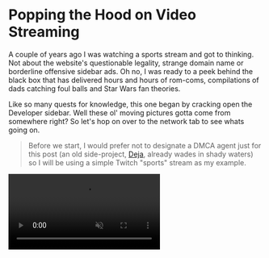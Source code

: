 # Popping the Hood on Video Streaming

A couple of years ago I was watching a sports stream and got to thinking. Not about the website's questionable legality, strange domain name or borderline offensive sidebar ads. Oh no, I was ready to a peek behind the black box that has delivered hours and hours of rom-coms, compilations of dads catching foul balls and Star Wars fan theories.

Like so many quests for knowledge, this one began by cracking open the Developer sidebar. Well these ol' moving pictures gotta come from somewhere right? So let's hop on over to the network tab to see whats going on.

> Before we start, I would prefer not to designate a DMCA agent just for this post (an old side-project, [Deja](/projects#deja), already wades in shady waters) so I will be using a simple Twitch "sports" stream as my example.

<video src='https://www.jdhayford.io/videos/blogs/video-1.mp4' alt='Demo of Network Requests in Developer Sidebar' autoPlay loop muted>

Well that certainly looks active. We can see new requests being made every second but what we notices is that there are GET requests to some files either ending in `.ts` or `.m3u8`. Let's take a look at a request for a `.ts` file: 

`GET https://video-edge-8c7268.mia02.abs.hls.ttvnw.net/v1/segment/CooFP2R-...etc...brAeZag.ts`

<img class='small' src='https://jdhayford.io/images/request-body.png' alt='request body, it is binary encoded into UTF-8, and its not pretty'>

So actually if you look closely you'll notice `G@` which is commonly used with - just messing around, this is clearly a binary file in mortal tongue (the `Content-Type` header from the response is `application/octet-stream`). Let's see what our file system thinks of it.

<img  src='https://jdhayford.io/images/file-row.png' alt='.ts file in the file browser, showing its suggested file type'>

Now we notice that the file system recognizes this `.ts` file extension as a "MPEG-2 Transport Stream". Now if you aren't familiar with MPEG, it stands for Moving Pictures Experts Group which is the working group that brought us neat things like the MP3 and MP4 (you can learn more about the group, the invention of MP3 and all of the drama involved in [How Music Got Free](https://www.amazon.com/How-Music-Got-Free-Obsession/dp/0143109340)).

A quick wikipedia sesh of "MPEG-2" reveals to us that it is the generic coding of ~~moving pictures and associated audio information~~ video.  Our second trip to wiki tells us that "Transport Stream" is just a fancy digital container for transmission of different audio and video codecs over unreliable means. Also the starting sync byte is 0xff000000 ... remember that `G` from before?

When we open the file our default video player takes over and gives us this:

<video src='https://www.jdhayford.io/videos/blogs/segment-example.mp4' alt='Demo of MPEG-2 transport stream' autoPlay loop muted>

2 seconds of glorious video! So the player is requesting a whole bunch of these tiny videos and stitching them together to make our stream. But this is no time to celebrate, we're not done here. We still have 2 big questions:

- a) Why are the video segments so short?
- b) How does the video player find all of these segments and put them together?

Some of you smarty pants might already have a guess or two for a) but we're going to save that for dessert, leaving us with b). So how does the player know what to do?

This brings us back to those `.m3u8` requests. A quick wikipedia gets us something called "M3U" which is described as such:

> (MP3 URL or Moving Picture Experts Group Audio Layer 3 Uniform Resource Locator in full) is a computer file format for a multimedia playlist.

Well that sounds promising, let's take a peek at one:

`GET https://video-weaver.mia02.hls.ttvnw.net/v1/playlist/CooFC7G6yWcazgZqDN...etc...tg_EN-uv938sqw.m3u8`

<img src='https://jdhayford.io/images/raw-playlist.png' alt='request body including the content of an m3u8 file'>

Hey would you look at that, its just a plain text file. This is actually really reasonable. We can see some cool metadata all prefixed with `EXT-X-`. Fun fact, the well known American rapper and songwriter DMX claims these files motivated his hit single "EXT gon' give it to you"  (sorry).

The most interesting part of this file is the latter half where we see a list of a bunch of links. Actually if you look close, those links look a whole lot like the one we tracked to get that video segment earlier. And the number in `#EXTINF:2.000,live` matches here roughly to the duration of that segment. Neato! 

Now we know that these files definitely act as playlists for the stream. The problem here is that we only see a handful of 2 second segments here, and its not like our stream is just ending. So where are the next segments? Time to check out that network activity again.

<img src='https://jdhayford.io/images/m3u-repeats.png' alt='network history filtering for m3u, showing repeated requests to the same url'>

The same URL huh? Lets take a look at some of the responses.

<img src='https://jdhayford.io/images/playlist-timeline.png' alt='3 consecutive results of requests for the playlist file, showing the changes between them as the video segments slide up several places each time'>

So that's the trick. The playlist is constantly updated and essentially serves as a "sliding window" of the most recent part of the stream. The `EXT-X-MEDIA-SEQUENCE` tag now makes quite a bit of sense as it give us an explicit way of determining how to order the playlists/manifests. All a player needs to do is poll this url on some interval to find if there are any new segments that it should fetch and queue up.

Now we know that the player runs off of a manifest file that is constantly updated, but how did we get this manifest url in the first place? In fact, how does a video player do things like allow us to change the quality/resolution of our stream?

Let's take a look at where it all began, the very first `.m3u8` request.

`GET https://usher.ttvnw.net/api/channel/hls/cyberlivearena11.m3u8`

<img src='https://jdhayford.io/images/master-manifest.png' alt='content of a master manifest request'>

Jackpot! This manifest is very different from the ones we've seen so far, in fact it is called the "master" manifest. Instead of a playlist of video segments, it serves as a playlist of other stream manifests. Looking at the metadata tags, we can see things like the resolution (`RESOLUTION=1280x720`), frame rate (`FRAME-RATE=30.000`), and name (`NAME="720p"`) of each stream option! Those name happen to be what the player uses to populate its quality menu.

<img class='tiny' src='https://jdhayford.io/images/quality-options.png' alt='video quality menu with different options like 720p and 480p'>

It even includes the bandwidth (`BANDWIDTH=2350314` aka bitrate) of each stream. This is super useful because your player can use with it with your network speed to determine what stream to use for you (hence the "Auto" option above), thats adaptive bit rate (ABR) streaming folks.

So there you have it folks, we've solved the case, to turn a video player into a stream all it needs is a manifest (and sometimes a library depending on the browser/platform). Now we'll do some rapid fire Q&A to solidify and add context to all new tidbits.


### Is all video streaming done like this, using these `.m3u8` and `.ts` files?

> Definitely not, but it is the most common. This particular technique is conveniently called [HLS (HTTP Live Streaming)](https://en.wikipedia.org/wiki/HTTP_Live_Streaming) and was developed by Apple in 2009. The second most used method is called [DASH (Dynamic Adaptive Streaming over HTTP)](https://en.wikipedia.org/wiki/Dynamic_Adaptive_Streaming_over_HTTP). I chose to use HLS here not only because it is the most pervasive, but also because the pure text manifests provide great visibility into how the bacon gets made.

### Is HLS only for video streams?

> Nuh-uh! Remember a transport stream is a "fancy digital container for transmission of different audio and video codecs". This hints that they can also be used to transmit segments of an audio stream, and manifests still get give us all of the same bells and whistles we talked about eariler.

### Is HLS only for live streams?

> Nope! It can easily be used for On Demand content. Instead of a constantly updating sliding window playlist, it just takes a single constant manifest that can provide us all of the segments or a master manifest to provide different quality streams of the content.

### Why are the segments so short?

> Ah so you remembered!


And this brings our lovely [yak-shaving](https://dev.to/dance2die/shaving-yak-4g2m) session to a close. Now we should all have a much better idea of how video streaming works. 